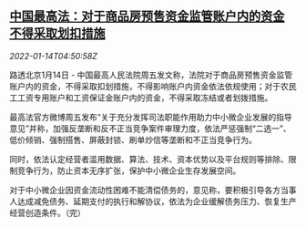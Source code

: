 <!--1642136462000-->
[中国最高法：对于商品房预售资金监管账户内的资金 不得采取划扣措施](https://cn.reuters.com/article/china-supreme-court-rea-capital-0114-idCNKBS2JO0BG)
------

<div><i>2022-01-14T04:50:58Z</i></div><p>路透北京1月14日 - 中国最高人民法院周五发文称，法院对于商品房预售资金监管账户内的资金，不得采取扣划措施，不得影响账户内资金依法依规使用；对于农民工工资专用账户和工资保证金账户内的资金，不得采取冻结或者划拨措施。</p><p>最高法官方微博周五发布“关于充分发挥司法职能作用助力中小微企业发展的指导意见”并称，加强反垄断和反不正当竞争案件审理力度，依法严惩强制“二选一”、低价倾销、强制搭售、屏蔽封锁、刷单炒信等垄断和不正当竞争行为。</p><p>同时，依法认定经营者滥用数据、算法、技术、资本优势以及平台规则等排除、限制竞争行为，防止资本无序扩张，保护中小微企业生存发展空间。</p><p>对于中小微企业因资金流动性困难不能清偿债务的，意见称，要积极引导各方当事人达成减免债务、延期支付的执行和解协议，依法为企业缓解债务压力、恢复生产经营创造条件。（完）</p>
